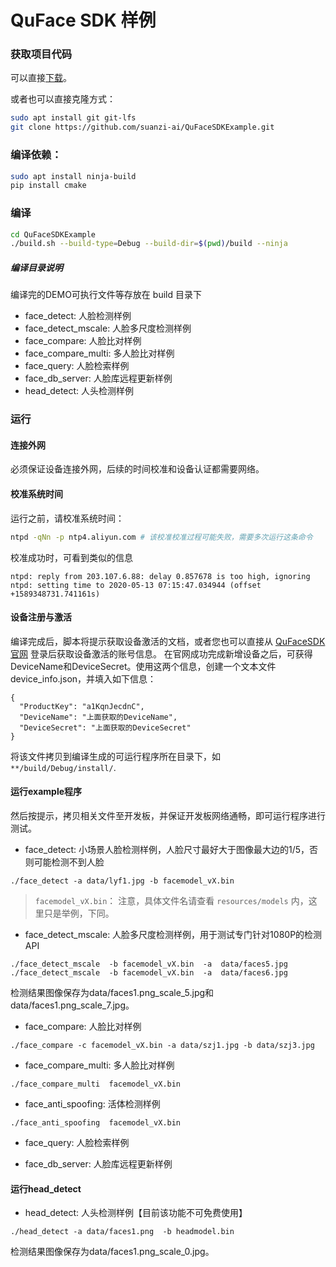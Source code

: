 # QuFace SDK 样例

### 获取项目代码

可以直接[下载](https://github.com/suanzi-ai/QuFaceSDKExample/archive/master.zip)。

或者也可以直接克隆方式：

```bash
sudo apt install git git-lfs
git clone https://github.com/suanzi-ai/QuFaceSDKExample.git
```

### 编译依赖：

```bash
sudo apt install ninja-build
pip install cmake
```

### 编译

```bash
cd QuFaceSDKExample
./build.sh --build-type=Debug --build-dir=$(pwd)/build --ninja
```

##### 编译目录说明

编译完的DEMO可执行文件等存放在 build 目录下

- face_detect: 人脸检测样例
- face_detect_mscale: 人脸多尺度检测样例
- face_compare: 人脸比对样例
- face_compare_multi: 多人脸比对样例
- face_query: 人脸检索样例
- face_db_server: 人脸库远程更新样例
- head_detect: 人头检测样例

### 运行

#### 连接外网
必须保证设备连接外网，后续的时间校准和设备认证都需要网络。

#### 校准系统时间
运行之前，请校准系统时间：

```bash
ntpd -qNn -p ntp4.aliyun.com # 该校准校准过程可能失败，需要多次运行这条命令
```
校准成功时，可看到类似的信息
```
ntpd: reply from 203.107.6.88: delay 0.857678 is too high, ignoring
ntpd: setting time to 2020-05-13 07:15:47.034944 (offset +1589348731.741161s)
```

#### 设备注册与激活
编译完成后，脚本将提示获取设备激活的文档，或者您也可以直接从 [QuFaceSDK 官网](https://www.quvision.com/) 登录后获取设备激活的账号信息。
在官网成功完成新增设备之后，可获得DeviceName和DeviceSecret。使用这两个信息，创建一个文本文件device_info.json，并填入如下信息：
```
{
  "ProductKey": "a1KqnJecdnC",
  "DeviceName": "上面获取的DeviceName",
  "DeviceSecret": "上面获取的DeviceSecret"
}
```
将该文件拷贝到编译生成的可运行程序所在目录下，如```**/build/Debug/install/```.

#### 运行example程序
然后按提示，拷贝相关文件至开发板，并保证开发板网络通畅，即可运行程序进行测试。

- face_detect: 小场景人脸检测样例，人脸尺寸最好大于图像最大边的1/5，否则可能检测不到人脸
```
./face_detect -a data/lyf1.jpg -b facemodel_vX.bin
```

> `facemodel_vX.bin`： 注意，具体文件名请查看 `resources/models` 内，这里只是举例，下同。

- face_detect_mscale: 人脸多尺度检测样例，用于测试专门针对1080P的检测API
```
./face_detect_mscale  -b facemodel_vX.bin  -a  data/faces5.jpg
./face_detect_mscale  -b facemodel_vX.bin  -a  data/faces6.jpg
```
检测结果图像保存为data/faces1.png_scale_5.jpg和data/faces1.png_scale_7.jpg。

- face_compare: 人脸比对样例
```
./face_compare -c facemodel_vX.bin -a data/szj1.jpg -b data/szj3.jpg
```

- face_compare_multi: 多人脸比对样例
```
./face_compare_multi  facemodel_vX.bin
```

- face_anti_spoofing: 活体检测样例
```
./face_anti_spoofing  facemodel_vX.bin
```
- face_query: 人脸检索样例

- face_db_server: 人脸库远程更新样例


#### 运行head_detect

- head_detect: 人头检测样例【目前该功能不可免费使用】
```
./head_detect -a data/faces1.png  -b headmodel.bin
```
检测结果图像保存为data/faces1.png_scale_0.jpg。